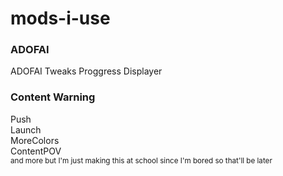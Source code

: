# mods-i-use

### ADOFAI
ADOFAI Tweaks
Proggress Displayer

### Content Warning
Push <br/>
Launch <br/>
MoreColors <br/>
ContentPOV <br/>
<sub> and more but I'm just making this at school since I'm bored so that'll be later
